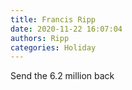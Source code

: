 ```yaml
---
title: Francis Ripp
date: 2020-11-22 16:07:04
authors: Ripp
categories: Holiday
---
```


 Send the 6.2 million back